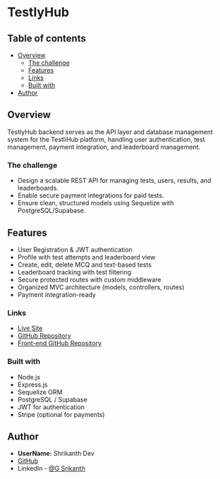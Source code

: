 # TestlyHub

## Table of contents
- [Overview](#overview)
  - [The challenge](#the-challenge)
  - [Features](#Features)
  - [Links](#links)
  - [Built with](#built-with)
- [Author](#author)

## Overview
TestlyHub backend serves as the API layer and database management system for the TestliHub platform, handling user authentication, test management, payment integration, and leaderboard management.

### The challenge
- Design a scalable REST API for managing tests, users, results, and leaderboards.
- Enable secure payment integrations for paid tests.
- Ensure clean, structured models using Sequelize with PostgreSQL/Supabase.

## Features
- User Registration & JWT authentication
- Profile with test attempts and leaderboard view
- Create, edit, delete MCQ and text-based tests
- Leaderboard tracking with test filtering
- Secure protected routes with custom middleware
- Organized MVC architecture (models, controllers, routes)
- Payment integration-ready

### Links
- [Live Site](https://testlyhub-frontend.vercel.app/)
- [GitHub Repository](https://github.com/shrikanth-dev/testlyhub-backend)
- [Front-end GitHub Repository](https://github.com/shrikanth-dev/testlyhub-frontend)

### Built with
- Node.js
- Express.js
- Sequelize ORM
- PostgreSQL / Supabase
- JWT for authentication
- Stripe (optional for payments)

## Author
- **UserName:** Shrikanth Dev
- [GitHub](https://github.com/shrikanth-dev)
- LinkedIn - [@G Srikanth](https://www.linkedin.com/in/g-srikanth-gs)